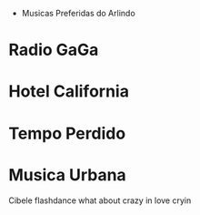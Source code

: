 * Musicas Preferidas do Arlindo

# Radio GaGa

# Hotel California

# Tempo Perdido

# Musica Urbana

Cibele
flashdance
what about
crazy in love 
cryin



